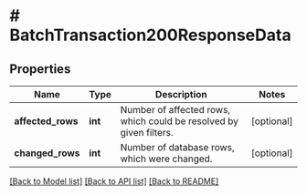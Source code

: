 # # BatchTransaction200ResponseData

## Properties

Name | Type | Description | Notes
------------ | ------------- | ------------- | -------------
**affected_rows** | **int** | Number of affected rows, which could be resolved by given filters. | [optional]
**changed_rows** | **int** | Number of database rows, which were changed. | [optional]

[[Back to Model list]](../../README.md#models) [[Back to API list]](../../README.md#endpoints) [[Back to README]](../../README.md)

